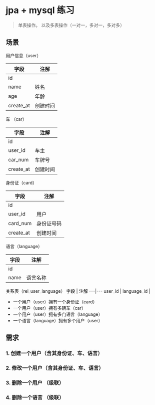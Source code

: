# jpa + mysql 练习
> 单表操作。 以及多表操作（一对一，多对一，多对多）

## 场景

用户信息（user）

字段 | 注解
---|---
id | 
name | 姓名
age | 年龄
create_at | 创建时间 

车 （car）

字段 | 注解
---|---
id | 
user_id | 车主
car_num | 车牌号
create_at | 创建时间 

身份证（card）

字段 | 注解
---|---
id | 
user_id | 用户
card_num | 身份证号码
create_at | 创建时间

语言（language）

字段 | 注解
---|---
id | 
name | 语言名称

关系表（rel_user_language）
字段 | 注解
---|---
user_id | 
language_id | 



* 一个用户（user）拥有一个身份证（card）
* 一个用户（user）拥有多辆车（car）
* 一个用户（user）拥有多门语言（language）
* 一个语言（language）拥有多个用户（user）

## 需求

### 1. 创建一个用户（含其身份证、车、语言）

### 2. 修改一个用户（含其身份证、车、语言）

### 3. 删除一个用户 （级联）

### 4. 删除一个语言 （级联）


